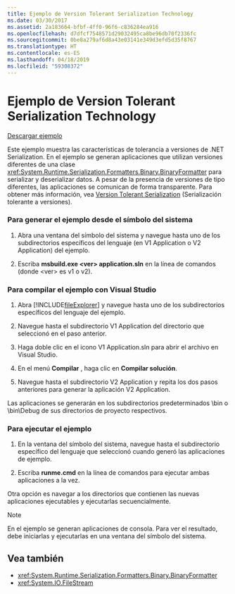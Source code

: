 ```yaml
---
title: Ejemplo de Version Tolerant Serialization Technology
ms.date: 03/30/2017
ms.assetid: 2a183664-bfbf-4ff0-96f6-c836284ea916
ms.openlocfilehash: d7dfcf7548571d29032495ca8be96db70f2336fc
ms.sourcegitcommit: 0be8a279af6d8a43e03141e349d3efd5d35f8767
ms.translationtype: HT
ms.contentlocale: es-ES
ms.lasthandoff: 04/18/2019
ms.locfileid: "59308372"
---
```

# <a name="version-tolerant-serialization-technology-sample"></a>Ejemplo de Version Tolerant Serialization Technology
[Descargar ejemplo](https://download.microsoft.com/download/4/7/B/47B2164C-E780-4B10-8DE4-2CB5B886E0A6/Technologies/Serialization/Runtime%20Serialization/VTS.zip.exe)  
  
 Este ejemplo muestra las características de tolerancia a versiones de .NET Serialization. En el ejemplo se generan aplicaciones que utilizan versiones diferentes de una clase <xref:System.Runtime.Serialization.Formatters.Binary.BinaryFormatter> para serializar y deserializar datos. A pesar de la presencia de versiones de tipo diferentes, las aplicaciones se comunican de forma transparente. Para obtener más información, vea [Version Tolerant Serialization](../../../docs/standard/serialization/version-tolerant-serialization.md) (Serialización tolerante a versiones).  
  
### <a name="to-build-the-sample-using-the-command-prompt"></a>Para generar el ejemplo desde el símbolo del sistema  
  
1. Abra una ventana del símbolo del sistema y navegue hasta uno de los subdirectorios específicos del lenguaje (en V1 Application o V2 Application) del ejemplo.  
  
2. Escriba **msbuild.exe \<ver> application.sln** en la línea de comandos (donde \<ver> es v1 o v2).  
  
### <a name="to-build-the-sample-using-visual-studio"></a>Para compilar el ejemplo con Visual Studio  
  
1. Abra [!INCLUDE[fileExplorer](../../../includes/fileexplorer-md.md)] y navegue hasta uno de los subdirectorios específicos del lenguaje del ejemplo.  
  
2. Navegue hasta el subdirectorio V1 Application del directorio que seleccionó en el paso anterior.  
  
3. Haga doble clic en el icono V1 Application.sln para abrir el archivo en Visual Studio.  
  
4. En el menú **Compilar** , haga clic en **Compilar solución**.  
  
5. Navegue hasta el subdirectorio V2 Application y repita los dos pasos anteriores para generar la aplicación V2 Application.  
  
 Las aplicaciones se generarán en los subdirectorios predeterminados \bin o \bin\Debug de sus directorios de proyecto respectivos.  
  
### <a name="to-run-the-sample"></a>Para ejecutar el ejemplo  
  
1. En la ventana del símbolo del sistema, navegue hasta el subdirectorio específico del lenguaje que seleccionó cuando generó las aplicaciones de ejemplo.  
  
2. Escriba **runme.cmd** en la línea de comandos para ejecutar ambas aplicaciones a la vez.  
  
 Otra opción es navegar a los directorios que contienen las nuevas aplicaciones ejecutables y ejecutarlas secuencialmente.  
  
> [!NOTE]
>  En el ejemplo se generan aplicaciones de consola. Para ver el resultado, debe iniciarlas y ejecutarlas en una ventana del símbolo del sistema.  
  
## <a name="see-also"></a>Vea también

- <xref:System.Runtime.Serialization.Formatters.Binary.BinaryFormatter>
- <xref:System.IO.FileStream>
